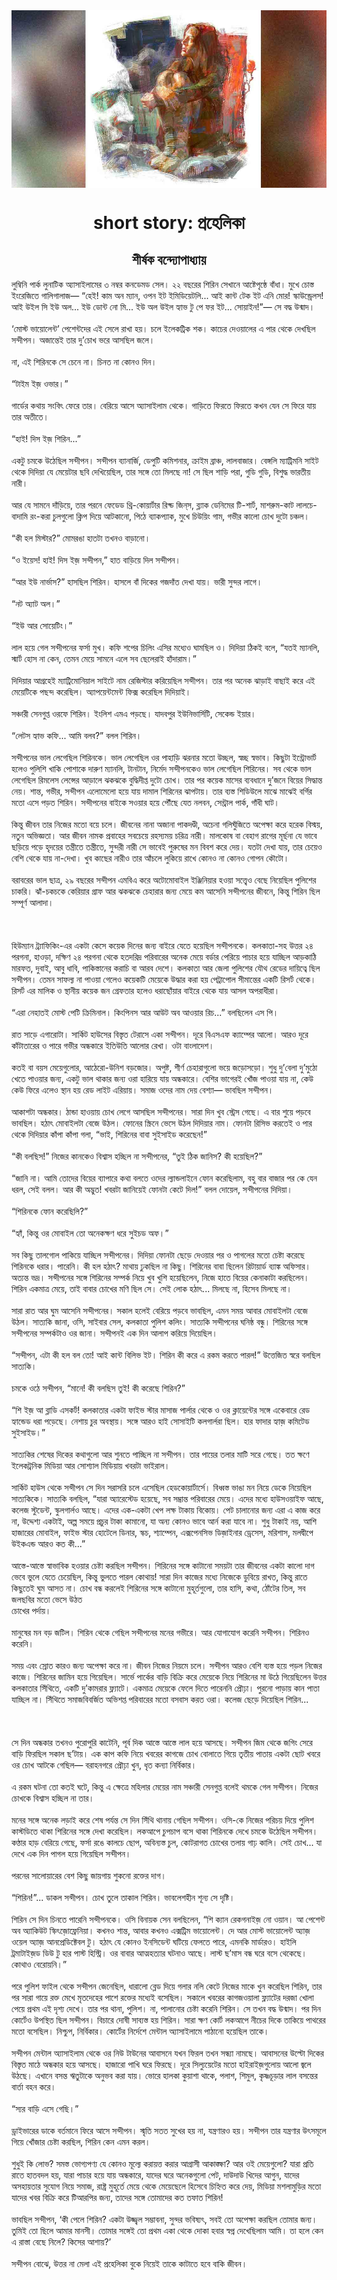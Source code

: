 <div align=center> <img src="../../metadata/images/rabibasariya/short-story:-প্রহেলিকা.jpg" align="center" ></div>
<h1 align=center>short story: প্রহেলিকা</h1>
<h2 align=center>শীর্ষক বন্দ্যোপাধ্যায়</h2>
লুম্বিনি পার্ক লুনাটিক অ্যাসাইলামের ৩ নম্বর কনডেমড সেল। ২২ বছরের শিরিন সেখানে আষ্টেপৃষ্ঠে বাঁধা। মুখে চোস্ত ইংরেজিতে গালিগালাজ— “হেই! কাম অন ম্যান, ওপন ইট ইমিডিয়েটলি... আই কান্ট টেক ইট এনি মোর! স্কাউন্ড্রেলস! আই উইল সি ইউ অল... ইউ ডোন্ট নো মি... ইউ অল উইল হ্যাভ টু পে ফর ইট... সোয়াইন!”— সে বদ্ধ উন্মাদ।<br> <br>‘মোস্ট ভায়োলেন্ট’ পেশেন্টদের এই সেলে রাখা হয়। চলে ইলেকট্রিক শক। কাচের দেওয়ালের এ পার থেকে দেখছিল সন্দীপন। অজান্তেই তার দু’চোখ ভরে আসছিল জলে।<br> <br>না, এই শিরিনকে সে চেনে না। চিনত না কোনও দিন।<br> <br>“টাইম ইজ় ওভার।”<br> <br>গার্ডের কথায় সংবিৎ ফেরে তার। বেরিয়ে আসে অ্যাসাইলাম থেকে। গাড়িতে ফিরতে ফিরতে কখন যেন সে ফিরে যায় তার অতীতে।<br> <br>“হাই! দিস ইজ় শিরিন...”<br> <br>একটু চমকে উঠেছিল সন্দীপন। সন্দীপন ব্যানার্জি, ডেপুটি কমিশনার, ক্রাইম ব্রাঞ্চ, লালবাজার। বেঙ্গলি ম্যাট্রিমনি সাইট থেকে দিদিয়া যে মেয়েটার ছবি দেখিয়েছিল, তার সঙ্গে তো মিলছে না! সে ছিল শাড়ি পরা, গুডি গুডি, বিশুদ্ধ ভারতীয় নারী।<br> <br>আর যে সামনে দাঁড়িয়ে, তার পরনে ফেডেড থ্রি-কোয়ার্টার রিপ্ড জিন্‌স, ব্ল্যাক ডেনিমের টি-শার্ট, মাশরুম-কাট লালচে-বাদামি রং-করা চুলগুলো ক্লিপ দিয়ে আটকানো, পিঠে ব্যাকপ্যাক, মুখে চিউয়িং গাম, গভীর কালো চোখ দুটো চঞ্চল।<br> <br>“কী হল মিস্টার?” মোমরঙা হাতটা তখনও বাড়ানো।<br> <br>“ও ইয়েস! হাই! দিস ইজ় সন্দীপন,” হাত বাড়িয়ে দিল সন্দীপন।<br> <br>“আর ইউ নার্ভাস?” হাসছিল শিরিন। হাসলে বাঁ দিকের গজদাঁত দেখা যায়। ভারী সুন্দর লাগে।<br> <br>“নট অ্যাট অল।”<br> <br>“ইউ আর সোয়েটিং।”<br> <br>লাল হয়ে গেল সন্দীপনের ফর্সা মুখ। কফি শপের চিলিং এসির মধ্যেও ঘামছিল ও। দিদিয়া ঠিকই বলে, “যতই ম্যানলি, স্মার্ট হোস না কেন, তেমন মেয়ে সামনে এলে সব ছেলেরাই হাঁদারাম।”<br> <br>দিদিয়ার আগ্রহেই ম্যাট্রিমোনিয়াল সাইটে নাম রেজিস্টার করিয়েছিল সন্দীপন। তার পর অনেক ঝাড়াই বাছাই করে এই মেয়েটিকে পছন্দ করেছিল। অ্যাপয়েন্টমেন্ট ফিক্স করেছিল দিদিয়াই।<br> <br>সঞ্চারী সেনগুপ্ত ওরফে শিরিন। ইংলিশ এমএ পড়ছে। যাদবপুর ইউনিভার্সিটি, সেকেন্ড ইয়ার।<br> <br>“লেটস হ্যাভ কফি... আমি বলব?” বলল শিরিন।<br> <br>সন্দীপনের ভাল লেগেছিল শিরিনকে। ভাল লেগেছিল ওর পাহাড়ি ঝরনার মতো উচ্ছল, স্বচ্ছ স্বভাব। কিছুটা ইন্ট্রোভার্ট হলেও পুলিশি খাকি পোশাকে দারুণ ম্যানলি, টানটান, নির্মেদ সন্দীপনকেও ভাল লেগেছিল শিরিনের। সব থেকে ভাল লেগেছিল রিমলেস লেন্সের আড়ালে ঝকঝকে বুদ্ধিদীপ্ত দুটো চোখ। তার পর কয়েক মাসের ব্যবধানে দু’জনে বিয়ের সিদ্ধান্ত নেয়। শান্ত, গভীর, সন্দীপন এলোমেলো হয়ে যায় দামাল শিরিনের ঝাপটায়। তার ব্যস্ত শিডিউলে মাঝে মাঝেই বর্গির মতো এসে পড়ত শিরিন। সন্দীপনের বাইকে সওয়ার হয়ে পৌঁছে যেত নলবন, সেন্ট্রাল পার্ক, গাঁধী ঘাট।<br> <br>কিন্তু জীবন তার নিজের মতো বয়ে চলে। জীবনের নানা অজানা পাকদণ্ডী, অচেনা গলিঘুঁজিতে অপেক্ষা করে হরেক বিস্ময়, নতুন অভিজ্ঞতা। আর জীবন নামক প্রবাহের সবচেয়ে রহস্যময় চরিত্র নারী। মালকোষ বা বেহাগ রাগের মূর্ছনা যে ভাবে ছড়িয়ে পড়ে হৃদয়ের তন্ত্রীতে তন্ত্রীতে, সুন্দরী নারী সে ভাবেই পুরুষের মন বিবশ করে দেয়। যতটা দেখা যায়, তার চেয়েও বেশি থেকে যায় না-দেখা। খুব কাছের নারীও তার আঁচলে লুকিয়ে রাখে কোনও না কোনও গোপন কৌটো।<br> <br>বরাবরের ভাল ছাত্র, ২৯ বছরের সন্দীপন এমবিএ করে অটোমোবাইল ইঞ্জিনিয়ার হওয়া সত্ত্বেও বেছে নিয়েছিল পুলিশের চাকরি। ঝাঁ-চকচকে কেরিয়ার গ্রাফ আর ঝকঝকে চেহারার জন্য মেয়ে কম আসেনি সন্দীপনের জীবনে, কিন্তু শিরিন ছিল সম্পূর্ণ আলাদা।<br> <br><br> <br>হিউম্যান ট্র্যাফিকিং-এর একটা কেসে কয়েক দিনের জন্য বাইরে যেতে হয়েছিল সন্দীপনকে। কলকাতা-সহ উত্তর ২৪ পরগনা, হাওড়া, দক্ষিণ ২৪ পরগনা থেকে হতদরিদ্র পরিবারের অনেক মেয়ে বর্ডার পেরিয়ে পাচার হয়ে যাচ্ছিল আড়কাঠি মারফত, দুবাই, আবু ধাবি, পাকিস্তানের করাচি বা আরব দেশে। কলকাতা আর জেলা পুলিশের যৌথ রেডের দায়িত্বে ছিল সন্দীপন। তেমন সাফল্য না পাওয়া গেলেও কয়েকটি মেয়েকে উদ্ধার করা হয় পেট্রাপোল সীমান্তের একটি রিসর্ট থেকে। রিসর্ট এর মালিক ও স্থানীয় কয়েক জন গ্রেফতার হলেও ধরাছোঁয়ার বাইরে থেকে যায় আসল অপরাধীরা।<br> <br>“এরা নেহাতই মোস্ট পেটি ক্রিমিনাল। কিংপিনস আর আউট অব আওয়ার রিচ...” বলছিলেন এস পি।<br> <br>রাত সাড়ে এগারোটা। সার্কিট হাউসের বিস্তৃত টেরাসে একা সন্দীপন। দূরে বিএসএফ ক্যাম্পের আলো। আরও দূরে কাঁটাতারের ও পারে গভীর অন্ধকারে ইতিউতি আলোর রেখা। ওটা বাংলাদেশ।<br> <br>কতই বা বয়স মেয়েগুলোর, আঠেরো-উনিশ বড়জোর। অপুষ্ট, শীর্ণ চেহারাগুলো ভয়ে জড়োসড়ো। শুধু দু’বেলা দু’মুঠো খেতে পাওয়ার জন্য, একটু ভাল থাকার জন্য ওরা হারিয়ে যায় অন্ধকারে। বেশির ভাগেরই খোঁজ পাওয়া যায় না, কেউ কেউ ফিরে এলেও স্থান হয় রেড লাইট এরিয়ায়। সমাজ ওদের নাম দেয় বেশ্যা— ভাবছিল সন্দীপন।<br> <br>আকাশটা অন্ধকার। ঠান্ডা হাওয়ায় চোখ লেগে আসছিল সন্দীপনের। সারা দিন খুব স্ট্রেস গেছে। এ বার শুয়ে পড়বে ভাবছিল। হঠাৎ মোবাইলটা বেজে উঠল। ফোনের স্ক্রিনে ভেসে উঠল দিদিয়ার নাম। ফোনটা রিসিভ করতেই ও পার থেকে দিদিয়ার কাঁপা কাঁপা গলা, “ভাই, শিরিনের বাবা সুইসাইড করেছেন!”<br> <br>“কী বলছিস!” নিজের কানকেও বিশ্বাস হচ্ছিল না সন্দীপনের, “তুই ঠিক জানিস? কী হয়েছিল?”<br> <br>“জানি না। আমি তোদের বিয়ের ব্যাপারে কথা বলতে ওদের ল্যান্ডলাইনে ফোন করেছিলাম, বহু বার বাজার পর কে যেন ধরল, সেই বলল। আর কী অদ্ভুত! খবরটা জানিয়েই ফোনটা কেটে দিল!” বলল দোয়েল, সন্দীপনের দিদিয়া।<br> <br>“শিরিনকে ফোন করেছিলি?”<br> <br>“হ্যাঁ, কিন্তু ওর মোবাইল তো অনেকক্ষণ ধরে সুইচড অফ।”<br> <br>সব কিছু তালগোল পাকিয়ে যাচ্ছিল সন্দীপনের। দিদিয়া ফোনটা ছেড়ে দেওয়ার পর ও পাগলের মতো চেষ্টা করেছে শিরিনকে ধরার। পারেনি। কী হল হঠাৎ? মাথায় ঢুকছিল না কিছু। শিরিনের বাবা ছিলেন রিটায়ার্ড ব্যাঙ্ক অফিসার। অত্যন্ত ভদ্র। সন্দীপনের সঙ্গে শিরিনের সম্পর্ক নিয়ে খুব খুশি হয়েছিলেন, নিজে হাতে বিয়ের কেনাকাটা করছিলেন। শিরিন একমাত্র মেয়ে, তাই বাবার চোখের মণি ছিল সে। সেই লোক হঠাৎ... মিলছে না, হিসেব মিলছে না।<br> <br>সারা রাত আর ঘুম আসেনি সন্দীপনের। সকাল হলেই বেরিয়ে পড়বে ভাবছিল, এমন সময় আবার মোবাইলটা বেজে উঠল। সাত্যকি জানা, ওসি, সাইবার সেল, কলকাতা পুলিশ কলিং। সাত্যকি সন্দীপনের ঘনিষ্ঠ বন্ধু। শিরিনের সঙ্গে সন্দীপনের সম্পর্কটাও ওর জানা। সন্দীপনই এক দিন আলাপ করিয়ে দিয়েছিল।<br> <br>“সন্দীপন, এটা কী হল বল তো! আই কান্ট বিলিভ ইট। শিরিন কী করে এ রকম করতে পারল!” উত্তেজিত স্বরে বলছিল সাত্যকি।<br> <br>চমকে ওঠে সন্দীপন, “মানে! কী বলছিস তুই! কী করেছে শিরিন?”<br> <br>“শি ইজ় আ ব্লাডি এসকর্ট! কলকাতার একটা ফাইভ স্টার মাসাজ পার্লার থেকে ও ওর ক্লায়েন্টের সঙ্গে একেবারে রেড হ্যান্ডেড ধরা পড়েছে। নেশায় চুর অবস্থায়। সঙ্গে আরও হাই সোসাইটি কলগার্লরা ছিল। হার ফাদার হ্যাজ় কমিটেড সুইসাইড।”<br> <br>সাত্যকির শেষের দিকের কথাগুলো আর শুনতে পাচ্ছিল না সন্দীপন। তার পায়ের তলার মাটি সরে গেছে। তত ক্ষণে ইলেকট্রনিক মিডিয়া আর সোশ্যাল মিডিয়ায় খবরটা ভাইরাল।<br> <br>সার্কিট হাউস থেকে সন্দীপন সে দিন সরাসরি চলে এসেছিল হেডকোয়ার্টার্সে। বিধ্বস্ত ভাঙা মন নিয়ে ডেকে নিয়েছিল সাত্যকিকে। সাত্যকি বলছিল, “যারা অ্যারেস্টেড হয়েছে, সব সম্ভ্রান্ত পরিবারের মেয়ে। এদের মধ্যে হাউসওয়াইফ আছে, কলেজ স্টুডেন্ট, স্কুলগার্লও আছে। এদের এক-একটা খেপ লক্ষ টাকায় বিকোয়। পেট চালানোর জন্য এরা এ কাজ করে না, উদ্দেশ্য একটাই, অল্প সময়ে প্রচুর টাকা কামানো, যা অন্য কোনও ভাবে আর্ন করা যাবে না। শুধু টাকাই নয়, আশি হাজারের মোবাইল, ফাইভ স্টার হোটেলে ডিনার, স্কচ, শ্যাম্পেন, এক্সপেনসিভ ডিজ়াইনার ড্রেসেস, মরিশাস, মলদ্বীপে উইকএন্ড আরও কত কী...”<br> <br>আস্তে-আস্তে স্বাভাবিক হওয়ার চেষ্টা করছিল সন্দীপন। শিরিনের সঙ্গে কাটানো সময়টা তার জীবনের একটা কালো দাগ ভেবে ভুলে যেতে চেয়েছিল, কিন্তু ভুলতে পারল কোথায়! সারা দিন কাজের মধ্যে নিজেকে ডুবিয়ে রাখত, কিন্তু রাতে কিছুতেই ঘুম আসত না। চোখ বন্ধ করলেই শিরিনের সঙ্গে কাটানো মুহূর্তগুলো, তার হাসি, কথা, ঠোঁটের তিল, সব জলছবির মতো ভেসে উঠত<br>
চোখের পর্দায়।<br> <br>মানুষের মন বড় জটিল। শিরিন থেকে গেছিল সন্দীপনের মনের গভীরে। আর যোগাযোগ করেনি সন্দীপন। শিরিনও করেনি।<br> <br>সময় এবং স্রোত কারও জন্য অপেক্ষা করে না। জীবন নিজের নিয়মে চলে। সন্দীপন আরও বেশি ব্যস্ত হয়ে পড়ল নিজের কাজে। শিরিনের জামিন হয়ে গিয়েছিল। সার্ভে পার্কের বাড়ি বিক্রি করে মেয়েকে নিয়ে শিরিনের মা উঠে গিয়েছিলেন উত্তর কলকাতার সিঁথিতে, একটি দু’কামরার ফ্ল্যাটে। একমাত্র মেয়েকে ফেলে দিতে পারেননি প্রৌঢ়া। পুরনো পাড়ায় কান পাতা যাচ্ছিল না। সিঁথিতে সমাজবিবর্জিত অভিশপ্ত পরিবারের মতো বসবাস করত ওরা। কলেজ ছেড়ে দিয়েছিল শিরিন...<br> <br><br> <br>সে দিন অন্ধকার তখনও পুরোপুরি কাটেনি, পূর্ব দিক আস্তে আস্তে লাল হয়ে আসছে। সন্দীপন জিম থেকে জগিং সেরে বাড়ি ফিরছিল সকাল ছ’টায়। এক কাপ কফি নিয়ে খবরের কাগজে চোখ বোলাতে গিয়ে তৃতীয় পাতায় একটা ছোট খবরে ওর চোখ আটকে গেছিল— বরাহনগরে প্রৌঢ়া খুন, ধৃত কন্যা নির্বিকার।<br> <br>এ রকম ঘটনা তো কতই ঘটে, কিন্তু এ ক্ষেত্রে মহিলার মেয়ের নাম সঞ্চারী সেনগুপ্ত বলেই থমকে গেল সন্দীপন। নিজের চোখকে বিশ্বাস হচ্ছিল না তার।<br> <br>মনের সঙ্গে অনেক লড়াই করে শেষ পর্যন্ত সে দিন সিঁথি থানায় গেছিল সন্দীপন। ওসি-কে নিজের পরিচয় দিয়ে পুলিশ কাস্টডিতে থাকা শিরিনের সঙ্গে দেখা করেছিল। লকআপে চুপচাপ বসে থাকা শিরিনকে দেখে চমকে উঠেছিল সন্দীপন। কণ্ঠার হাড় বেরিয়ে গেছে, ফর্সা রঙে কালচে ছোপ, অবিন্যস্ত চুল, কোটরাগত চোখের তলায় গাঢ় কালি। সেই চোখ... যা দেখে এক দিন পাগল হয়ে গিয়েছিল সন্দীপন।<br> <br>পরনের সালোয়ারের বেশ কিছু জায়গায় শুকনো রক্তের দাগ।<br> <br>“শিরিন!”... ডাকল সন্দীপন। চোখ তুলে তাকাল শিরিন। ভাবলেশহীন শূন্য সে দৃষ্টি।<br> <br>শিরিন সে দিন চিনতে পারেনি সন্দীপনকে। ওসি বিনায়ক সেন বলছিলেন, “শি ক্যান রেকগনাইজ় নো ওয়ান। আ পেশেন্ট অব অ্যাকিউট স্কিৎজ়োফ্রেনিয়া। কখনও শান্ত, আবার কখনও এক্সট্রিম ভায়োলেন্ট। দে আর মোস্ট ভায়োলেন্ট অ্যাজ় ওয়েল অ্যাজ় আনপ্রেডিক্টেবল টু। হঠাৎ যে কোনও ইনসিডেন্ট ঘটিয়ে ফেলতে পারে, এমনকি মার্ডারও। হাইলি ট্রমাটাই‌জ়ড ডিউ টু হার পাস্ট হিস্ট্রি। ওর বাবার আত্মহত্যার ঘটনাও আছে। লাস্ট ছ’মাস বন্ধ ঘরে বসে থেকেছে। কোথাও বেরোয়নি।”<br> <br>পরে পুলিশ ফাইল থেকে সন্দীপন জেনেছিল, ধারালো ব্লেড দিয়ে গলার নলি কেটে নিজের মাকে খুন করেছিল শিরিন, তার পর সারা গায়ে রক্ত মেখে মৃতদেহের পাশে রক্তের মধ্যেই বসেছিল। সকালে খবরের কাগজওয়ালা ফ্ল্যাটের দরজা খোলা পেয়ে প্রথম এই দৃশ্য দেখে। তার পর থানা, পুলিশ। না, পালানোর চেষ্টা করেনি শিরিন। সে তখন বদ্ধ উন্মাদ। পর দিন কোর্টেও উপস্থিত ছিল সন্দীপন। বিচারে দোষী সাব্যস্ত হয় শিরিন। সারা ক্ষণ কোর্ট লকআপে নীচের দিকে তাকিয়ে পাথরের মতো বসেছিল। নিশ্চুপ, নির্বিকার। কোর্টের নির্দেশে মেন্টাল অ্যাসাইলামে পাঠানো হয়েছিল তাকে।<br> <br>সন্দীপন মেন্টাল অ্যাসাইলাম থেকে ওর নিউ টাউনের আবাসনে যখন ফিরল তখন সন্ধ্যা নামছে। আবাসনের উল্টো দিকের বিস্তৃত মাঠে অন্ধকার হয়ে আসছে। হাজারো পাখি ঘরে ফিরছে। দূরে সিল্যুয়েটের মতো হাইরাইজ়গুলোয় আলো জ্বলে উঠছে। এখানে বসন্ত ঋতুটাকে অনুভব করা যায়। ভোরে হালকা কুয়াশা থাকে, পলাশ, শিমুল, কৃষ্ণচূড়ার লাল বসন্তের বার্তা বহন করে।<br> <br>“স্যর বাড়ি এসে গেছি।”<br> <br>ড্রাইভারের ডাকে বর্তমানে ফিরে আসে সন্দীপন। স্মৃতি সতত সুখের হয় না, যন্ত্রণারও হয়। সন্দীপন তার যন্ত্রণার উৎসমূলে গিয়ে খোঁজার চেষ্টা করছিল, শিরিন কেন এমন করল।<br> <br>শুধুই কি লোভ? সমস্ত ভোগ্যপণ্য যে কোনও মূল্যে করায়ত্ত করার আগ্রাসী আকাঙ্ক্ষা? আর ওই মেয়েগুলো? যারা প্রতি রাতে হাতবদল হয়, যারা পাচার হয়ে যায় অন্ধকারে, যাদের ঘরে অনেকগুলো পেট, দাউদাউ খিদের আগুন, যাদের অসহায়তার সুযোগ নিয়ে সমাজ, রাষ্ট্র মুহূর্তে মেয়ে থেকে মেয়েছেলে হিসেবে চিহ্নিত করে দেয়, মিডিয়া মশলামুড়ির মতো যাদের খবর বিক্রি করে টিআরপির জন্য, তাদের সঙ্গে তোমাদের কত তফাত শিরিন!<br> <br>ভাবছিল সন্দীপন, ‘কী পেলে শিরিন? একটা উজ্জ্বল সম্ভাবনা, সুন্দর ভবিষ্যৎ, সবই তো অপেক্ষা করছিল তোমার জন্য। তুমিই তো ছিলে আমার মানসী। তোমার সঙ্গেই তো প্রথম একা থেকে দোকা হবার স্বপ্ন দেখেছিলাম আমি। তা হলে কেন এ রাস্তা বেছে নিলে? কিসের আশায়?’<br> <br>সন্দীপন বোঝে, উত্তর না মেলা এই প্রহেলিকা বুকে নিয়েই তাকে কাটাতে হবে বাকি জীবন।<br> <br><br> <br>